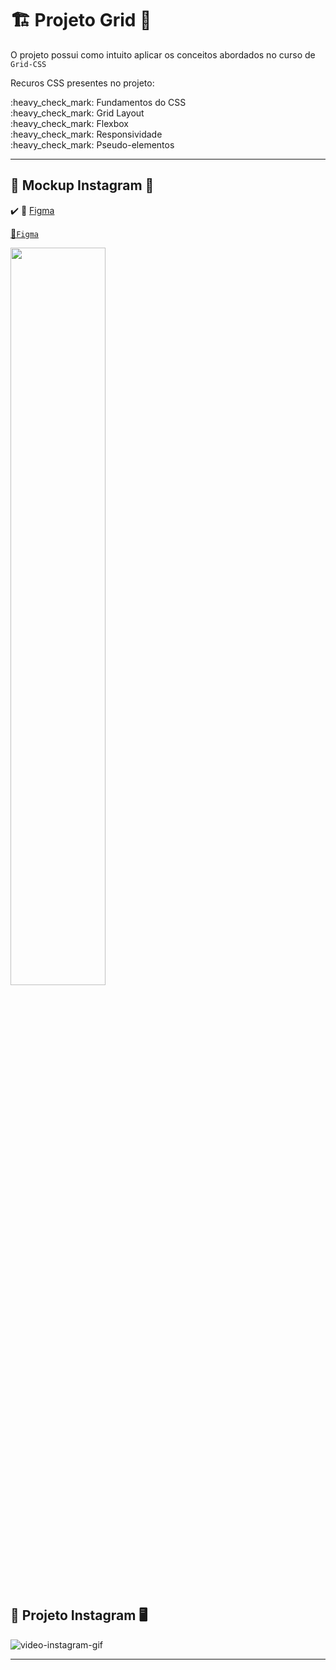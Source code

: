 # :building_construction: Projeto Grid :construction:

O projeto possui como intuito aplicar os conceitos abordados no curso de `Grid-CSS`

<p>Recuros CSS presentes no projeto:</p>

<p>
    :heavy_check_mark: Fundamentos do CSS <br>
    :heavy_check_mark: Grid Layout <br>
    :heavy_check_mark: Flexbox <br>
    :heavy_check_mark: Responsividade <br>
    :heavy_check_mark: Pseudo-elementos <br>
</p>

---

## 🎨 Mockup Instagram :selfie:

:heavy_check_mark: :rocket: [Figma](https://www.figma.com/file/BQxUWevqbZ3kvjtQ0cRPn9/CSS-Grid?type=design&node-id=143%3A2&mode=design&t=4PFnPRUUXmOh5k4S-1)

[:calling:`Figma`](https://www.figma.com/file/BQxUWevqbZ3kvjtQ0cRPn9/CSS-Grid?type=design&node-id=143%3A2&mode=design&t=4PFnPRUUXmOh5k4S-1)

[](https://github.com/FabioFlorencio/Grid-CSS/blob/master/img/%F0%9F%92%BB%20Desktop.png)
<img src="/img/💻 Desktop.png" width="55%">

## :iphone: Projeto Instagram :desktop_computer: 

![video-instagram-gif](https://github.com/FabioFlorencio/Grid-CSS/assets/78650091/ae0b543f-4b2c-4e3b-8430-461cdf45e162)

---




